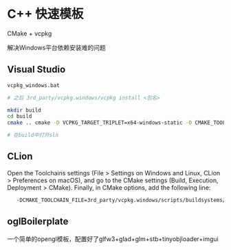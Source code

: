 # C++ 快速模板
CMake + vcpkg

解决Windows平台依赖安装难的问题

## Visual Studio

```bash
vcpkg_windows.bat

# 之后 3rd_party/vcpkg.windows/vcpkg install <包名>

mkdir build
cd build
cmake .. cmake -D VCPKG_TARGET_TRIPLET=x64-windows-static -D CMAKE_TOOLCHAIN_FILE=../3rd_party/vcpkg.windows/scripts/buildsystems/vcpkg.cmake -G "Visual Studio 16 2019" -A "x64"

# 在build中打开sln
```

## CLion

Open the Toolchains settings (File > Settings on Windows and Linux, CLion > Preferences on macOS), and go to the CMake settings (Build, Execution, Deployment > CMake). Finally, in CMake options, add the following line:
   
```bash
   -DCMAKE_TOOLCHAIN_FILE=3rd_party/vcpkg.windows/scripts/buildsystems/vcpkg.cmake
```

## oglBoilerplate

一个简单的opengl模板，配置好了glfw3+glad+glm+stb+tinyobjloader+imgui